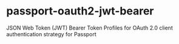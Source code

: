 passport-oauth2-jwt-bearer
==========================

JSON Web Token (JWT) Bearer Token Profiles for OAuth 2.0 client authentication strategy for Passport